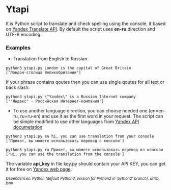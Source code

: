 # Ytapi

It is Python script to translate and check spelling using the console, it based on [Yandex Translate API](http://api.yandex.ru/translate/). By default the script uses **en-ru** direction and UTF-8 encoding.

### Examples

* Translation from English to Russian

```
python3 ytapi.py London is the capital of Great Britain
['Лондон-столица Великобритании']
```

If your phrase contains qoutes then you can use single qoutes for all text or back slash:

```
python3 ytapi.py \"Yandex\" is a Russian Internet company
['"Яндекс" - Российская Интернет-компания']
```

* To use another language direction, you can choose needed one (en=en-ru, ru=ru-en) and use it as the first word in your request. The script can be simple modified to use other languages from [Yandex API documetation](http://api.yandex.ru/translate/langs.xml)

```
python3 ytapi.py en hi, you can use translation from your console
['Привет, вы можете использовать перевод с консоли']

python3 ytapi.py ru Привет, вы можете использовать перевод из консоли
['Hi, you can use the translation from the console']
```

The variable **api_key** in file key.py should contain your API KEY, you can get it for free on [Yandex web page](http://api.yandex.ru/key/form.xml?service=trnsl).

<small>*Dependences: Python (default Python3, version for Python2 in 'python2' branch), urllib, json*</small>
